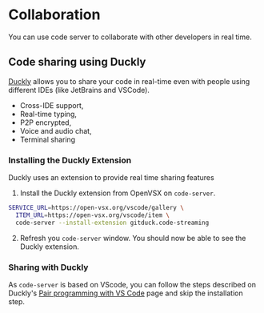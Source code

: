 # Collaboration

You can use code server to collaborate with other developers in real time.

## Code sharing using Duckly

[Duckly](https://duckly.com/) allows you to share your code in real-time even with people using different IDEs (like JetBrains and VSCode).

- Cross-IDE support,
- Real-time typing,
- P2P encrypted,
- Voice and audio chat,
- Terminal sharing

### Installing the Duckly Extension

Duckly uses an extension to provide real time sharing features

1. Install the Duckly extension from OpenVSX on `code-server`.
```bash
SERVICE_URL=https://open-vsx.org/vscode/gallery \
  ITEM_URL=https://open-vsx.org/vscode/item \
  code-server --install-extension gitduck.code-streaming
```
2. Refresh you `code-server` window. You should now be able to see the Duckly extension.

### Sharing with Duckly

As `code-server` is based on VScode, you can follow the steps described on Duckly's [Pair programming with VS Code](https://duckly.com/tools/vscode) page and skip the installation step.
